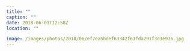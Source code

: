 ```yaml
---
title: ""
caption: ""
date: 2018-06-01T12:58Z
location: ""

image: /images/photos/2018/06/ef7ea5bdef63342f61fda291f3d3e976.jpg
---
```

